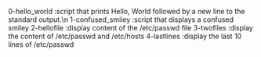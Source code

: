 0-hello_world :script that prints Hello, World followed by a new line to the standard output.\n 1-confused_smiley :script that displays a confused smiley 2-hellofile :display content of the /etc/passwd file 3-twofiles :display the content of /etc/passwd and /etc/hosts 4-lastlines :display the last 10 lines of /etc/passwd 
